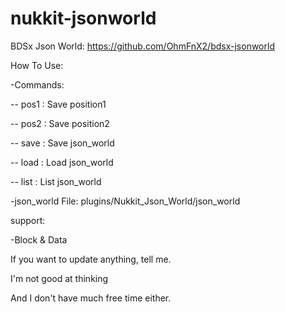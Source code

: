 # nukkit-jsonworld

BDSx Json World: https://github.com/OhmFnX2/bdsx-jsonworld

How To Use:

-Commands:

-- pos1 : Save position1

-- pos2 : Save position2

-- save : Save json_world

-- load : Load json_world

-- list : List json_world

  
-json_world File: plugins/Nukkit_Json_World/json_world

support:

-Block & Data

If you want to update anything, tell me.

I'm not good at thinking

And I don't have much free time either.
